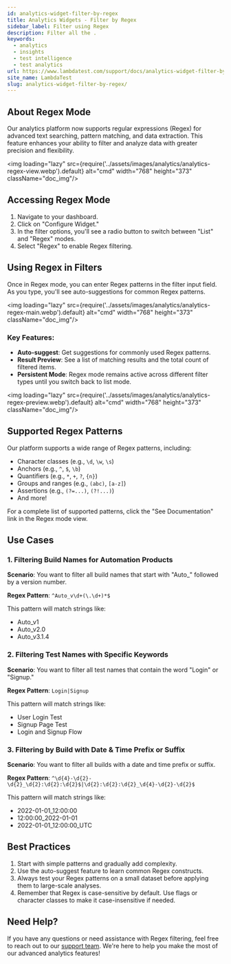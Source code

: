 ```yaml
---
id: analytics-widget-filter-by-regex
title: Analytics Widgets - Filter by Regex
sidebar_label: Filter using Regex
description: Filter all the .
keywords:
  - analytics
  - insights
  - test intelligence
  - test analytics
url: https://www.lambdatest.com/support/docs/analytics-widget-filter-by-regex/
site_name: LambdaTest
slug: analytics-widget-filter-by-regex/
---
```


<script type="application/ld+json"
      dangerouslySetInnerHTML={{ __html: JSON.stringify({
       "@context": "https://schema.org",
        "@type": "BreadcrumbList",
        "itemListElement": [{
          "@type": "ListItem",
          "position": 1,
          "name": "Home",
          "item": "https://www.lambdatest.com"
        },{
          "@type": "ListItem",
          "position": 2,
          "name": "Support",
          "item": "https://www.lambdatest.com/support/docs/"
        },{
          "@type": "ListItem",
          "position": 3,
          "name": "Test Overview",
          "item": "https://www.lambdatest.com/support/docs/analytics-widget-filter-by-regex/"
        }]
      })
    }}
></script>

## About Regex Mode

Our analytics platform now supports regular expressions (Regex) for advanced text searching, pattern matching, and data extraction. This feature enhances your ability to filter and analyze data with greater precision and flexibility.

<img loading="lazy" src={require('../assets/images/analytics/analytics-regex-view.webp').default} alt="cmd" width="768" height="373" className="doc_img"/>

## Accessing Regex Mode

1. Navigate to your dashboard.
2. Click on "Configure Widget."
3. In the filter options, you'll see a radio button to switch between "List" and "Regex" modes.
4. Select "Regex" to enable Regex filtering.

## Using Regex in Filters

Once in Regex mode, you can enter Regex patterns in the filter input field. As you type, you'll see auto-suggestions for common Regex patterns.

<img loading="lazy" src={require('../assets/images/analytics/analytics-regex-main.webp').default} alt="cmd" width="768" height="373" className="doc_img"/>


### Key Features:

- **Auto-suggest**: Get suggestions for commonly used Regex patterns.
- **Result Preview**: See a list of matching results and the total count of filtered items.
- **Persistent Mode**: Regex mode remains active across different filter types until you switch back to list mode.

<img loading="lazy" src={require('../assets/images/analytics/analytics-regex-preview.webp').default} alt="cmd" width="768" height="373" className="doc_img"/>

## Supported Regex Patterns

Our platform supports a wide range of Regex patterns, including:

- Character classes (e.g., `\d`, `\w`, `\s`)
- Anchors (e.g., `^`, `$`, `\b`)
- Quantifiers (e.g., `*`, `+`, `?`, `{n}`)
- Groups and ranges (e.g., `(abc)`, `[a-z]`)
- Assertions (e.g., `(?=...)`, `(?!...)`)
- And more!

For a complete list of supported patterns, click the "See Documentation" link in the Regex mode view.

## Use Cases

### 1. Filtering Build Names for Automation Products

**Scenario**: You want to filter all build names that start with "Auto_" followed by a version number.

**Regex Pattern**: `^Auto_v\d+(\.\d+)*$`

This pattern will match strings like:
- Auto_v1
- Auto_v2.0
- Auto_v3.1.4

### 2. Filtering Test Names with Specific Keywords

**Scenario**: You want to filter all test names that contain the word "Login" or "Signup."

**Regex Pattern**: `Login|Signup`

This pattern will match strings like:
- User Login Test
- Signup Page Test
- Login and Signup Flow

### 3. Filtering by Build with Date & Time Prefix or Suffix

**Scenario**: You want to filter all builds with a date and time prefix or suffix.

**Regex Pattern**: `^\d{4}-\d{2}-\d{2}_\d{2}:\d{2}:\d{2}$|\d{2}:\d{2}:\d{2}_\d{4}-\d{2}-\d{2}$`

This pattern will match strings like:
- 2022-01-01_12:00:00
- 12:00:00_2022-01-01
- 2022-01-01_12:00:00_UTC

## Best Practices

1. Start with simple patterns and gradually add complexity.
2. Use the auto-suggest feature to learn common Regex constructs.
3. Always test your Regex patterns on a small dataset before applying them to large-scale analyses.
4. Remember that Regex is case-sensitive by default. Use flags or character classes to make it case-insensitive if needed.

## Need Help?

If you have any questions or need assistance with Regex filtering, feel free to reach out to our [support team](mailto:support@lambdatest.com). We're here to help you make the most of our advanced analytics features!




